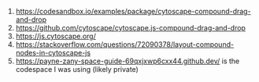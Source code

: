 1. https://codesandbox.io/examples/package/cytoscape-compound-drag-and-drop
1. https://github.com/cytoscape/cytoscape.js-compound-drag-and-drop
1. https://js.cytoscape.org/
1. https://stackoverflow.com/questions/72090378/layout-compound-nodes-in-cytoscape-js
2. https://payne-zany-space-guide-69qxjxwp6cxx44.github.dev/ is the codespace I was using (likely private)


